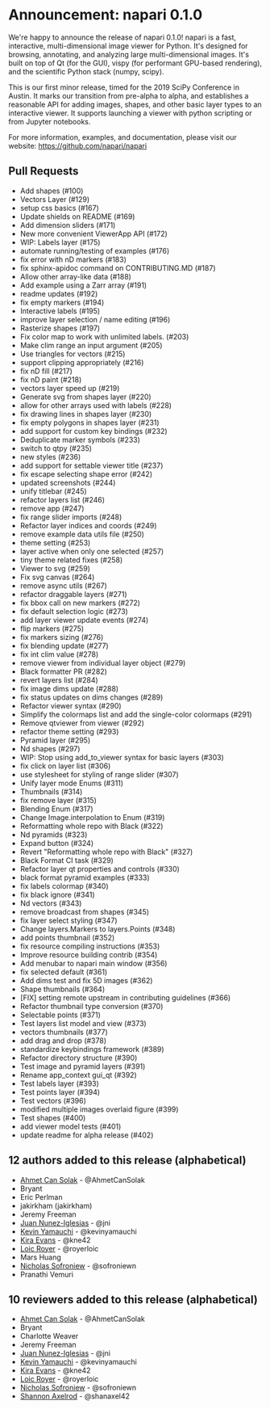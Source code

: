 # Announcement: napari 0.1.0

We're happy to announce the release of napari 0.1.0! napari is a fast, interactive, multi-dimensional image viewer for Python. It's designed for browsing, annotating, and analyzing large multi-dimensional images. It's built on top of Qt (for the GUI), vispy (for performant GPU-based rendering), and the scientific Python stack (numpy, scipy).

This is our first minor release, timed for the 2019 SciPy Conference in Austin. It marks our transition from pre-alpha to alpha, and establishes a reasonable API for adding images, shapes, and other basic layer types to an interactive viewer. It supports launching a viewer with python scripting or from Jupyter notebooks.

For more information, examples, and documentation, please visit our website: https://github.com/napari/napari

## Pull Requests
- Add shapes (#100)
- Vectors Layer (#129)
- setup css basics (#167)
- Update shields on README (#169)
- Add dimension sliders (#171)
- New more convenient ViewerApp API (#172)
- WIP: Labels layer (#175)
- automate running/testing of examples (#176)
- fix error with nD markers (#183)
-  fix sphinx-apidoc command on CONTRIBUTING.MD (#187)
- Allow other array-like data (#188)
- Add example using a Zarr array (#191)
- readme updates (#192)
- fix empty markers (#194)
- Interactive labels (#195)
- improve layer selection / name editing (#196)
- Rasterize shapes (#197)
- Fix color map to work with unlimited labels. (#203)
- Make clim range an input argument (#205)
- Use triangles for vectors (#215)
- support clipping appropriately (#216)
- fix nD fill (#217)
- fix nD paint (#218)
- vectors layer speed up (#219)
- Generate svg from shapes layer (#220)
- allow for other arrays used with labels (#228)
- fix drawing lines in shapes layer (#230)
- fix empty polygons in shapes layer (#231)
- add support for custom key bindings (#232)
- Deduplicate marker symbols (#233)
- switch to qtpy (#235)
- new styles (#236)
- add support for settable viewer title (#237)
- fix escape selecting shape error (#242)
- updated screenshots (#244)
- unify titlebar (#245)
- refactor layers list (#246)
- remove app (#247)
- fix range slider imports (#248)
- Refactor layer indices and coords (#249)
- remove example data utils file (#250)
- theme setting (#253)
- layer active when only one selected (#257)
- tiny theme related fixes (#258)
- Viewer to svg (#259)
- Fix svg canvas (#264)
- remove async utils (#267)
- refactor draggable layers (#271)
- fix bbox call on new markers (#272)
- fix default selection logic (#273)
- add layer viewer update events (#274)
- flip markers (#275)
- fix markers sizing (#276)
- fix blending update (#277)
- fix int clim value (#278)
- remove viewer from individual layer object (#279)
- Black formatter PR (#282)
- revert layers list (#284)
- fix image dims update (#288)
- fix status updates on dims changes (#289)
- Refactor viewer syntax (#290)
- Simplify the colormaps list and add the single-color colormaps (#291)
- Remove qtviewer from viewer (#292)
- refactor theme setting (#293)
- Pyramid layer (#295)
- Nd shapes (#297)
- WIP: Stop using add_to_viewer syntax for basic layers (#303)
- fix click on layer list (#306)
- use stylesheet for styling of range slider (#307)
- Unify layer mode Enums (#311)
- Thumbnails (#314)
- fix remove layer (#315)
- Blending Enum (#317)
- Change Image.interpolation to Enum (#319)
- Reformatting whole repo with Black (#322)
- Nd pyramids (#323)
- Expand button (#324)
- Revert "Reformatting whole repo with Black" (#327)
- Black Format CI task (#329)
- Refactor layer qt properties and controls (#330)
- black format pyramid examples (#333)
- fix labels colormap (#340)
- fix black ignore (#341)
- Nd vectors (#343)
- remove broadcast from shapes (#345)
- fix layer select styling (#347)
- Change layers.Markers to layers.Points (#348)
- add points thumbnail (#352)
- fix resource compiling instructions (#353)
- Improve resource building contrib (#354)
- Add menubar to napari main window (#356)
- fix selected default (#361)
- Add dims test and fix 5D images (#362)
- Shape thumbnails (#364)
- [FIX] setting remote upstream in contributing guidelines  (#366)
- Refactor thumbnail type conversion (#370)
- Selectable points (#371)
- Test layers list model and view (#373)
- vectors thumbnails (#377)
- add drag and drop (#378)
- standardize keybindings framework (#389)
- Refactor directory structure (#390)
- Test image and pyramid layers (#391)
- Rename app_context gui_qt (#392)
- Test labels layer (#393)
- Test points layer (#394)
- Test vectors (#396)
- modified multiple images overlaid figure (#399)
- Test shapes (#400)
- add viewer model tests (#401)
- update readme for alpha release (#402)

## 12 authors added to this release (alphabetical)
- [Ahmet Can Solak](https://github.com/napari/napari/commits?author=AhmetCanSolak) - @AhmetCanSolak
- Bryant
- Eric Perlman
- jakirkham (jakirkham)
- Jeremy Freeman
- [Juan Nunez-Iglesias](https://github.com/napari/napari/commits?author=jni) - @jni
- [Kevin Yamauchi](https://github.com/napari/napari/commits?author=kevinyamauchi) - @kevinyamauchi
- [Kira Evans](https://github.com/napari/napari/commits?author=kne42) - @kne42
- [Loic Royer](https://github.com/napari/napari/commits?author=royerloic) - @royerloic
- Mars Huang
- [Nicholas Sofroniew](https://github.com/napari/napari/commits?author=sofroniewn) - @sofroniewn
- Pranathi Vemuri


## 10 reviewers added to this release (alphabetical)
- [Ahmet Can Solak](https://github.com/napari/napari/commits?author=AhmetCanSolak) - @AhmetCanSolak
- Bryant
- Charlotte Weaver
- Jeremy Freeman
- [Juan Nunez-Iglesias](https://github.com/napari/napari/commits?author=jni) - @jni
- [Kevin Yamauchi](https://github.com/napari/napari/commits?author=kevinyamauchi) - @kevinyamauchi
- [Kira Evans](https://github.com/napari/napari/commits?author=kne42) - @kne42
- [Loic Royer](https://github.com/napari/napari/commits?author=royerloic) - @royerloic
- [Nicholas Sofroniew](https://github.com/napari/napari/commits?author=sofroniewn) - @sofroniewn
- [Shannon Axelrod](https://github.com/napari/napari/commits?author=shanaxel42) - @shanaxel42
